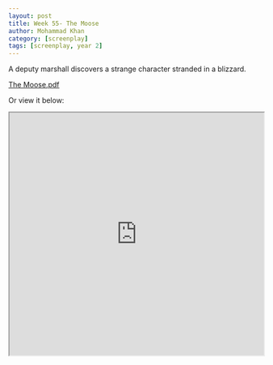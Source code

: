 ```yaml
---
layout: post
title: Week 55- The Moose
author: Mohammad Khan
category: [screenplay]
tags: [screenplay, year 2]
---
```

<p>A deputy marshall discovers a strange character stranded in a blizzard.</p>



<a href="https://drive.google.com/file/d/1wMJs3rhqck5kbpss4WYzYo1bjG7oFO-e/view?usp=sharing">
The Moose.pdf</a>

Or view it below: 
<iframe src="https://drive.google.com/file/d/1wMJs3rhqck5kbpss4WYzYo1bjG7oFO-e/preview" width="100%" height="480" allow="autoplay"></iframe>